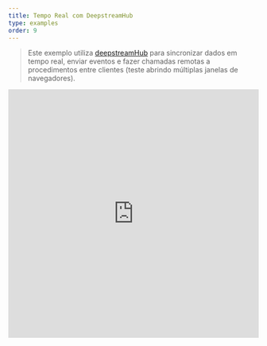 ```yaml
---
title: Tempo Real com DeepstreamHub
type: examples
order: 9
---
```


> Este exemplo utiliza [deepstreamHub](https://deepstreamhub.com/) para sincronizar dados em tempo real, enviar eventos e fazer chamadas remotas a procedimentos entre clientes (teste abrindo múltiplas janelas de navegadores).

<iframe width="100%" height="500" src="https://jsfiddle.net/yyx990803/ff0sp9hw/embedded/result,html,js,css" allowfullscreen="allowfullscreen" frameborder="0"></iframe>
